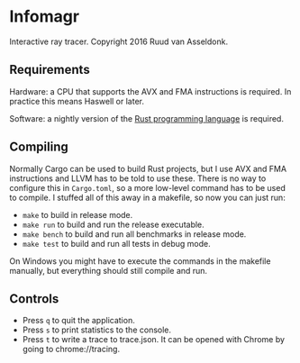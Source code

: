 Infomagr
========

Interactive ray tracer. Copyright 2016 Ruud van Asseldonk.

Requirements
------------

Hardware: a CPU that supports the AVX and FMA instructions is required. In
practice this means Haswell or later.

Software: a nightly version of the [Rust programming language][rust] is
required.

Compiling
---------

Normally Cargo can be used to build Rust projects, but I use AVX and FMA
instructions and LLVM has to be told to use these. There is no way to configure
this in `Cargo.toml`, so a more low-level command has to be used to compile. I
stuffed all of this away in a makefile, so now you can just run:

 * `make` to build in release mode.
 * `make run` to build and run the release executable.
 * `make bench` to build and run all benchmarks in release mode.
 * `make test` to build and run all tests in debug mode.

On Windows you might have to execute the commands in the makefile manually, but
everything should still compile and run.

Controls
--------

 * Press `q` to quit the application.
 * Press `s` to print statistics to the console.
 * Press `t` to write a trace to trace.json.
   It can be opened with Chrome by going to chrome://tracing.

[rust]: https://rust-lang.org
